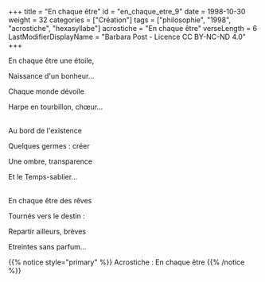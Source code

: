 +++
title = "En chaque être"
id = "en_chaque_etre_9"
date = 1998-10-30
weight = 32
categories = ["Création"]
tags = ["philosophie", "1998", "acrostiche", "hexasyllabe"]
acrostiche = "En chaque être"
verseLength = 6
LastModifierDisplayName = "Barbara Post - Licence CC BY-NC-ND 4.0"
+++

En chaque être une étoile,

Naissance d'un bonheur...

Chaque monde dévoile

Harpe en tourbillon, chœur...

 \
Au bord de l'existence

Quelques germes : créer

Une ombre, transparence

Et le Temps-sablier...

 \
En chaque être des rêves

Tournés vers le destin :

Repartir ailleurs, brèves

Etreintes sans parfum...

{{% notice style="primary" %}}
Acrostiche : En chaque être
{{% /notice %}}
